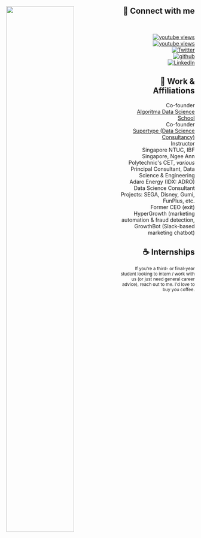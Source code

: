 <div id="toprow">
    <div align="left">
        <img align="left" width="60%" src="assets/yt_views.png">
    </div>
    <div align="right">
        <h2>🤝 Connect with me</h2>
        <br/>
        <dl>
        <dt>
        <a href="https://www.youtube.com/channel/UCzIxc8Vg53_ewaRIk3shBug?sub_confirmation=1">
        <img alt="youtube views" title="YouTube Views" alt="youtube views" src="https://img.shields.io/youtube/channel/views/UCzIxc8Vg53_ewaRIk3shBug?style=social"/></a> 
        </dt>
        <dt>
        <a href="https://www.youtube.com/channel/UCzIxc8Vg53_ewaRIk3shBug?sub_confirmation=1">
        <img alt="youtube views" title="YouTube Subscribers" alt="youtube subscribers" src="https://img.shields.io/youtube/channel/subscribers/UCzIxc8Vg53_ewaRIk3shBug?label=subscribe%20on%20youtube&style=social"/>
        </a>
        </dt>
        <dt>
            <a href="https://twitter.com/_onlyphantom">
                <img src="https://img.shields.io/twitter/follow/_onlyphantom?style=social" alt="Twitter">
            </a>
        </dt>
        <dt>
            <a href="https://github.com/onlyphantom">
                <img src="https://img.shields.io/github/followers/onlyphantom?style=social" alt="github">
            </a>
        </dt>
        <dt>
        <a href="https://www.linkedin.com/in/chansamuel/">
            <img src="assets/linkedin.svg" alt="LinkedIn">
        </a>
        </dt>
        </dl>
        <h2>💼 Work & Affiliations</h2>
        <dl>
        <dt>Co-founder</dt>
        <dd>
            <a href="https://algorit.ma">Algoritma Data Science School</a>
        </dd>
        <dt>Co-founder</dt>
        <dd>
            <a href="https://supertype.ai">Supertype (Data Science Consultancy)</a>
        </dd>
        <dt>Instructor</dt>
        <dd>
            Singapore NTUC, IBF Singapore, Ngee Ann Polytechnic's CET, <i>various</i>
        </dd>
        <dt>Principal Consultant, Data Science & Engineering</dt>
        <dd>
           Adaro Energy (IDX: ADRO)
        </dd>
        <dt>Data Science Consultant</dt>
        <dd>
           Projects: SEGA, Disney, Gumi, FunPlus, etc.
        </dd>
        <dt>Former CEO (exit)</dt>
        <dd>
            HyperGrowth (marketing automation & fraud detection, GrowthBot (Slack-based marketing chatbot)
        </dd>
        </dl>
        <h2>☕ Internships</h2>
        <small>If you're a third- or final-year student looking to intern / work with us (or just need general career advice), reach out to me. I'd love to buy you coffee.</small>
    </div>
</div>

